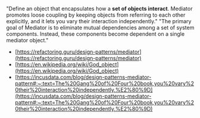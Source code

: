 "Define an object that encapsulates how a **set of objects interact**. Mediator promotes loose coupling by keeping objects from referring to each other explicitly, and it lets you vary their interaction independently."
"The primary goal of Mediator is to eliminate mutual dependencies among a set of system components. Instead, these components become dependent on a single mediator object."

- [https://refactoring.guru/design-patterns/mediator](https://refactoring.guru/design-patterns/mediator)
- [https://en.wikipedia.org/wiki/God_object](https://en.wikipedia.org/wiki/God_object)
- [https://incusdata.com/blog/design-patterns-mediator-pattern#:~:text=The%20Gang%20of%20Four%20book,you%20vary%20their%20interaction%20independently.%E2%80%9D](https://incusdata.com/blog/design-patterns-mediator-pattern#:~:text=The%20Gang%20of%20Four%20book,you%20vary%20their%20interaction%20independently.%E2%80%9D)